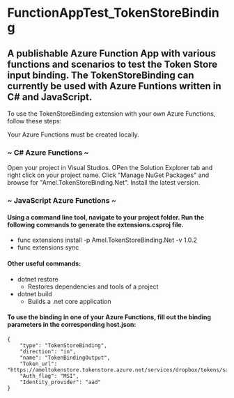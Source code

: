 # FunctionAppTest_TokenStoreBinding
## A publishable Azure Function App with various functions and scenarios to test the Token Store input binding. The TokenStoreBinding can currently be used with Azure Funtions written in C# and JavaScript. 

To use the TokenStoreBinding extension with your own Azure Functions, follow these steps: 

Your Azure Functions must be created locally. 

### ~ C# Azure Functions ~ 
Open your project in Visual Studios. OPen the Solution Explorer tab and right click on your project name. Click "Manage NuGet Packages" and browse for "Amel.TokenStoreBinding.Net".
Install the latest version. 

### ~ JavaScript Azure Functions ~
#### Using a command line tool, navigate to your project folder. Run the following commands to generate the extensions.csproj file. 
- func extensions install -p Amel.TokenStoreBinding.Net -v 1.0.2
- func extensions sync
#### Other useful commands: 
- dotnet restore
	- Restores dependencies and tools of a project
- dotnet build 
	- Builds a .net core application 

#### To use the binding in one of your Azure Functions, fill out the binding parameters in the corresponding host.json:  
	{
		"type": "TokenStoreBinding",
		"direction": "in",
		"name": "TokenBindingOutput",
		"Token_url": "https://ameltokenstore.tokenstore.azure.net/services/dropbox/tokens/sampletoken",
		"Auth_flag": "MSI",
		"Identity_provider": "aad"
	}